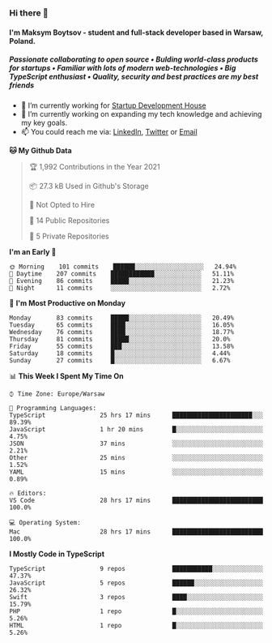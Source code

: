 ### Hi there 👋
#### I'm Maksym Boytsov - student and full-stack developer based in Warsaw, Poland.

##### Passionate collaborating to open source • Bulding world-class products for startups • Familiar with lots of modern web-technologies • Big TypeScript enthusiast • Quality, security and best practices are my best friends

- 💼 I’m currently working for [Startup Development House](https://start-up.house/en)
- 🔭 I’m currently working on expanding my tech knowledge and achieving my key goals.
- 📫 You could reach me via: [LinkedIn](https://www.linkedin.com/in/maksym-boytsov/), [Twitter](https://twitter.com/maksymboytsov) or [Email](mailto:maksym.boytsov@gmail.com?subject=[GitHub])

<!--START_SECTION:waka-->
**🐱 My Github Data** 

> 🏆 1,992 Contributions in the Year 2021
 > 
> 📦 27.3 kB Used in Github's Storage 
 > 
> 🚫 Not Opted to Hire
 > 
> 📜 14 Public Repositories 
 > 
> 🔑 5 Private Repositories  
 > 
**I'm an Early 🐤** 

```text
🌞 Morning    101 commits    ██████░░░░░░░░░░░░░░░░░░░   24.94% 
🌆 Daytime    207 commits    ████████████░░░░░░░░░░░░░   51.11% 
🌃 Evening    86 commits     █████░░░░░░░░░░░░░░░░░░░░   21.23% 
🌙 Night      11 commits     ░░░░░░░░░░░░░░░░░░░░░░░░░   2.72%

```
📅 **I'm Most Productive on Monday** 

```text
Monday       83 commits     █████░░░░░░░░░░░░░░░░░░░░   20.49% 
Tuesday      65 commits     ████░░░░░░░░░░░░░░░░░░░░░   16.05% 
Wednesday    76 commits     ████░░░░░░░░░░░░░░░░░░░░░   18.77% 
Thursday     81 commits     █████░░░░░░░░░░░░░░░░░░░░   20.0% 
Friday       55 commits     ███░░░░░░░░░░░░░░░░░░░░░░   13.58% 
Saturday     18 commits     █░░░░░░░░░░░░░░░░░░░░░░░░   4.44% 
Sunday       27 commits     █░░░░░░░░░░░░░░░░░░░░░░░░   6.67%

```


📊 **This Week I Spent My Time On** 

```text
⌚︎ Time Zone: Europe/Warsaw

💬 Programming Languages: 
TypeScript               25 hrs 17 mins      ██████████████████████░░░   89.39% 
JavaScript               1 hr 20 mins        █░░░░░░░░░░░░░░░░░░░░░░░░   4.75% 
JSON                     37 mins             ░░░░░░░░░░░░░░░░░░░░░░░░░   2.21% 
Other                    25 mins             ░░░░░░░░░░░░░░░░░░░░░░░░░   1.52% 
YAML                     15 mins             ░░░░░░░░░░░░░░░░░░░░░░░░░   0.89%

🔥 Editors: 
VS Code                  28 hrs 17 mins      █████████████████████████   100.0%

💻 Operating System: 
Mac                      28 hrs 17 mins      █████████████████████████   100.0%

```

**I Mostly Code in TypeScript** 

```text
TypeScript               9 repos             ███████████░░░░░░░░░░░░░░   47.37% 
JavaScript               5 repos             ██████░░░░░░░░░░░░░░░░░░░   26.32% 
Swift                    3 repos             ████░░░░░░░░░░░░░░░░░░░░░   15.79% 
PHP                      1 repo              █░░░░░░░░░░░░░░░░░░░░░░░░   5.26% 
HTML                     1 repo              █░░░░░░░░░░░░░░░░░░░░░░░░   5.26%

```



<!--END_SECTION:waka-->
